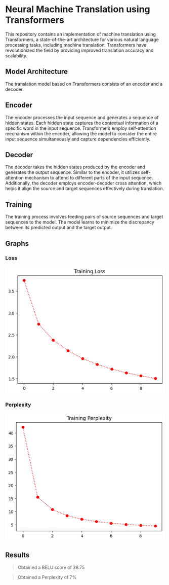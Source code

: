 # Neural Machine Translation using Transformers
This repository contains an implementation of machine translation using Transformers, a state-of-the-art architecture for various natural language processing tasks, including machine translation. Transformers have revolutionized the field by providing improved translation accuracy and scalability.

## Model Architecture
The translation model based on Transformers consists of an encoder and a decoder.

## Encoder
The encoder processes the input sequence and generates a sequence of hidden states. Each hidden state captures the contextual information of a specific word in the input sequence. Transformers employ self-attention mechanism within the encoder, allowing the model to consider the entire input sequence simultaneously and capture dependencies efficiently.

## Decoder
The decoder takes the hidden states produced by the encoder and generates the output sequence. Similar to the encoder, it utilizes self-attention mechanism to attend to different parts of the input sequence. Additionally, the decoder employs encoder-decoder cross attention, which helps it align the source and target sequences effectively during translation.

## Training
The training process involves feeding pairs of source sequences and target sequences to the model. The model learns to minimize the discrepancy between its predicted output and the target output.

## Graphs

### Loss
![](https://github.com/Rutvik1727/Neural-Machine-Translation/blob/main/Transformers/Images/plt%20(1).png)

### Perplexity
![](https://github.com/Rutvik1727/Neural-Machine-Translation/blob/main/Transformers/Images/plt%20(2).png)

## Results
> Obtained a BELU score of 38.75

> Obtained a Perplexity of 7%